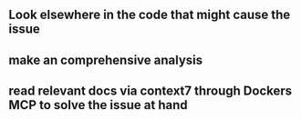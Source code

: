 ## Look elsewhere in the code that might cause the issue
## make an comprehensive analysis 
## read relevant docs via context7 through Dockers MCP to solve the issue at hand